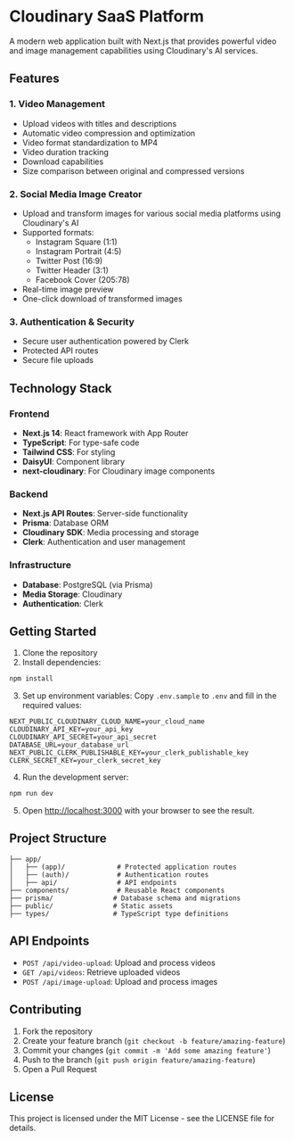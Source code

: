 # Cloudinary SaaS Platform

A modern web application built with Next.js that provides powerful video and image management capabilities using Cloudinary's AI services.

## Features

### 1. Video Management
- Upload videos with titles and descriptions
- Automatic video compression and optimization
- Video format standardization to MP4
- Video duration tracking
- Download capabilities
- Size comparison between original and compressed versions

### 2. Social Media Image Creator
- Upload and transform images for various social media platforms using Cloudinary's AI
- Supported formats:
  - Instagram Square (1:1)
  - Instagram Portrait (4:5)
  - Twitter Post (16:9)
  - Twitter Header (3:1)
  - Facebook Cover (205:78)
- Real-time image preview
- One-click download of transformed images

### 3. Authentication & Security
- Secure user authentication powered by Clerk
- Protected API routes
- Secure file uploads

## Technology Stack

### Frontend
- **Next.js 14**: React framework with App Router
- **TypeScript**: For type-safe code
- **Tailwind CSS**: For styling
- **DaisyUI**: Component library
- **next-cloudinary**: For Cloudinary image components

### Backend
- **Next.js API Routes**: Server-side functionality
- **Prisma**: Database ORM
- **Cloudinary SDK**: Media processing and storage
- **Clerk**: Authentication and user management

### Infrastructure
- **Database**: PostgreSQL (via Prisma)
- **Media Storage**: Cloudinary
- **Authentication**: Clerk

## Getting Started

1. Clone the repository
2. Install dependencies:
```bash
npm install
```

3. Set up environment variables:
Copy `.env.sample` to `.env` and fill in the required values:
```env
NEXT_PUBLIC_CLOUDINARY_CLOUD_NAME=your_cloud_name
CLOUDINARY_API_KEY=your_api_key
CLOUDINARY_API_SECRET=your_api_secret
DATABASE_URL=your_database_url
NEXT_PUBLIC_CLERK_PUBLISHABLE_KEY=your_clerk_publishable_key
CLERK_SECRET_KEY=your_clerk_secret_key
```

4. Run the development server:
```bash
npm run dev
```

5. Open [http://localhost:3000](http://localhost:3000) with your browser to see the result.

## Project Structure

```
├── app/
│   ├── (app)/             # Protected application routes
│   ├── (auth)/            # Authentication routes
│   ├── api/               # API endpoints
├── components/            # Reusable React components
├── prisma/               # Database schema and migrations
├── public/               # Static assets
├── types/                # TypeScript type definitions
```

## API Endpoints

- `POST /api/video-upload`: Upload and process videos
- `GET /api/videos`: Retrieve uploaded videos
- `POST /api/image-upload`: Upload and process images

## Contributing

1. Fork the repository
2. Create your feature branch (`git checkout -b feature/amazing-feature`)
3. Commit your changes (`git commit -m 'Add some amazing feature'`)
4. Push to the branch (`git push origin feature/amazing-feature`)
5. Open a Pull Request

## License

This project is licensed under the MIT License - see the LICENSE file for details.
